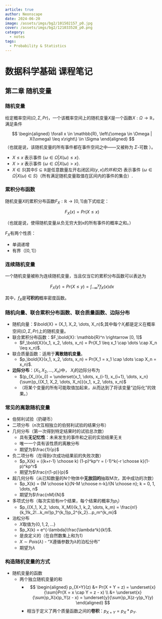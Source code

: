 ```yaml
---
article: true
author: Neonscape
date: 2024-06-20
image: /assets/imgs/bg2/101502157_p0.jpg
cover: /assets/imgs/bg2/121033528_p0.png
category:
  - notes
tags:
  - Probability & Statistics
---
```


# 数据科学基础 课程笔记

## 第二章 随机变量

### 随机变量

给定概率空间$(\Omega, \Sigma, Pr)$，一个该概率空间上的随机变量$X$是一个函数$X: \Omega \rightarrow \mathbb{R}$，满足条件

$$
\begin{aligned}
    \forall x \in \mathbb{R}, \left\{\omega \in \Omega | X(\omega) \leq x\right\} \in \Sigma
\end{aligned}
$$
（也就是说，该随机变量的所有事件都在事件空间之中——又被称为 $\Sigma$-可数 ）。

- $X \leq x$ 表示事件 $\{\omega \in \Omega | X(\omega) \leq x\}$.
- $X > x$ 表示事件 $\{\omega \in \Omega | X(\omega) > x\}$.
- $X \in S (\text{其中}S \subseteq \mathbb{R}\text{是任意数量左开右闭区间}(y, x]的并和交)$ 表示事件 $\{\omega \in \Omega | X(\omega) \in S\}$（所有满足随机变量取值在区间内的事件的集合）.

### 累积分布函数

随机变量$X$的累积分布函数$F_X: \mathbb{R} \rightarrow [0, 1]$由下式给定：

$$
F_X(x) = Pr(X \leq x)
$$

（也就是说，使得随机变量从负无穷大到x的所有事件的概率之和。）

$F_X$有两个性质：

- 单调递增
- 有界（$[0, 1]$）

### 连续随机变量

一个随机变量被称为连续随机变量，当且仅当它的累积分布函数可以表达为

$$
F_X(y) = Pr(X \leq y) = \int^{y}_{-\infty}f_X(x)dx
$$

其中，$f_X$是**可积的**概率密度函数。

### 随机向量、联合累积分布函数、联合质量函数、边际分布

- 随机向量：$\bold{X} = (X_1, X_2, \dots, X_n)$;其中每个$X_i$都是定义在概率空间$(\Omega, \Sigma, Pr)$上的随机变量。
- 联合累积分布函数：$F_\bold{X}: \mathbb{R}^n \rightarrow [0, 1]$
  - $F_\bold{X}(x_1, x_2, \dots, x_n) = Pr(X_1 \leq x_1 \cap \dots \cap X_n \leq x_n)$.
- 联合质量函数：适用于**离散随机变量**。
  - $p_\bold{X}(x_1, x_2, \dots, x_n) = Pr(X_1 = x_1 \cap \dots \cap X_n = x_n)$.
- **边际分布**：$(X_1, X_2, \dots, X_n)$中， $X_i$的边际分布为
  - $(p_{X_i}(x_i)) = \underset{x_1, \dots, x_{i-1}, x_{i+1}, \dots, x_n}{\sum}p_{(X_1, X_2, \dots, X_n)}(x_1, x_2, \dots, x_n)$
  - （将某个变量的所有可能取值加起来，从而达到了将该变量“边际化”的效果。）

### 常见的离散随机变量

- 伯努利试验（扔硬币）
- 二项分布（$n$次互相独立的伯努利试验的结果分布）
- 几何分布（第一次得到特定结果时的试验总次数）
  - 具有**无记忆性**：未来发生的事件和之前的实验结果无关
  - 唯一一个具有该性质的离散分布
  - 期望为$\frac{1}{p}$
- 负二项分布（在得到$r$次成功结果前的失败次数）
  - $p_X(k) = ({k+r-1} \choose k) (1-p)^kp^r = (-1)^k{-r \choose k}(1-p)^kp^r$
  - 期望为$\frac{r(1-p)}{p}$
- 超几何分布（从已知数量的N个物体中**无放回的**抽取M次，其中成功的次数）
  - $p_X(k) = {M \choose k}{N-M \choose n-k}/{N \choose n}; k = 0, 1, \dots, n$
  - 期望为$\frac{nM}{N}$
- 多项式分布（每次实验有$m$个结果，每个结果的概率为$p_i$）
  - $p_{(X_1, X_2, \dots, X_M)}(k_1, k_2, \dots, k_m) = \frac{n!}{k_1!k_2!...k_m!}p_1^{k_1}p_2^{k_2}...p_m^{k_m}$
- 泊松分布
  - $X$取值为$\{0, 1, 2, \dots \}$
  - $p_X(k) = e^{-\lambda}\frac{\lambda^k}{k!}$.
  - 是良定义的（在自然数集上和为1）
  - $X \sim Pois(\lambda)$ - “X遵循参数为$\lambda$的泊松分布”
  - 期望为$\lambda$

### 构造随机变量的方式

- 随机变量的函数
  - 两个独立随机变量的和
    - $$
        \begin{aligned}
            p_{X+Y}(z) &= Pr(X + Y = z) = \underset{x}{\sum}Pr(X = x \cap Y = z - x)
            \\
            &= \underset{x}{\sum}p_X(x)p_Y(z - x) = \underset{y}{\sum}p_X(z-y)p_Y(y)
        \end{aligned}
    $$
    - 相当于定义了两个质量函数之间的**卷积**：$p_{X+Y} = p_X *p_Y$.